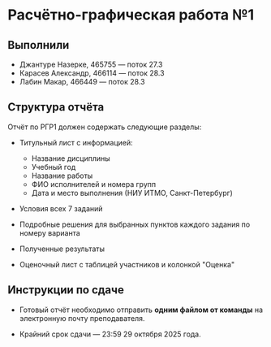 # Расчётно-графическая работа №1

## Выполнили

- Джантуре Назерке, 465755 — поток 27.3  
- Карасев Александр, 466114 — поток 28.3  
- Лабин Макар, 466449 — поток 28.3

## Структура отчёта

Отчёт по РГР1 должен содержать следующие разделы:

- Титульный лист с информацией:
  - Название дисциплины
  - Учебный год
  - Название работы
  - ФИО исполнителей и номера групп
  - Дата и место выполнения (НИУ ИТМО, Санкт-Петербург)
  
- Условия всех 7 заданий
  
- Подробные решения для выбранных пунктов каждого задания по номеру варианта
  
- Полученные результаты
  
- Оценочный лист с таблицей участников и колонкой "Оценка"

## Инструкции по сдаче

- Готовый отчёт необходимо отправить **одним файлом от команды** на электронную почту преподавателя.

- Крайний срок сдачи — 23:59 29 октября 2025 года.